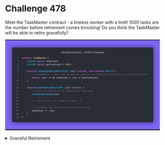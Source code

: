 # Challenge 478


Meet the TaskMaster contract - a tireless worker with a limit! 1000 tasks are the number before retirement comes knocking! Do you think the TaskMaster will be able to retire gracefully?

![478](../images/calyptus/478.png)


<details>
<summary>Graceful Retirement</summary>
In `performTask` function, it only checks if `_nos` is greater than zero and less than `maxTaskCount` but it doesn't enforce retirement once the `maxTaskCount` is reached.


```
pragma solidity 0.8.20;

contract TaskMaster {


    uint256 public taskCount;
    uint256 constant maxTaskCount = 1000;

    function checkCondition(uint256 _nos) internal view returns(bool) {
        return _nos > 0 && taskCount + _nos <= maxTaskCount;
    }

    function performTask(uint256 _nos) external {

        if(!checkCondition(_nos)) revert();

        taskCount += _nos;
    }
}
`````
</details>